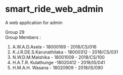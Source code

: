 # smart_ride_web_admin
A web application for admin

Group 29<br>
Group Members : 
1. A.W.A.D.Asela - 18000169 - 2018/CS/016
2. K.J.R.DE.S.Karunathilaka - 18000312 - 2018/CS/031
3. N.W.D.M.Malshika - 18001009 - 2018/CS/100
4. H.A.T.R. Kulathunge -18020412 - 2018/IS/041
5. H.M.A.H. Wasana - 18020909 - 2018/IS/090
